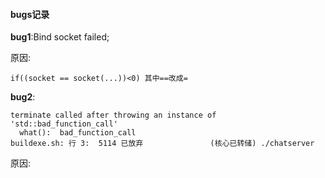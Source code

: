#### bugs记录

**bug1**:Bind socket failed;

原因:

```
if((socket == socket(...))<0) 其中==改成=
```

**bug2**:

```
terminate called after throwing an instance of 'std::bad_function_call'
  what():  bad_function_call
buildexe.sh: 行 3:  5114 已放弃               (核心已转储) ./chatserver
```

原因:

